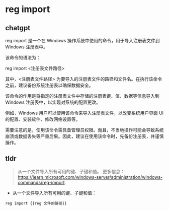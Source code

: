 # reg import 
## chatgpt 
reg import 是一个在 Windows 操作系统中使用的命令，用于导入注册表文件到 Windows 注册表中。

该命令的语法为：

reg import <注册表文件路径>

其中，<注册表文件路径> 为要导入的注册表文件的路径和文件名。在执行该命令之前，建议备份系统注册表以确保数据安全。

该命令的作用是将指定的注册表文件中存储的注册表键、值、数据等信息导入到 Windows 注册表中，以实现对系统的配置更改。

例如，Windows 用户可以使用该命令来导入注册表文件，以改变系统用户界面 UI 的配置、安装软件、修改网络设置等。

需要注意的是，使用该命令需具备管理员权限。而且，不当地操作可能会导致系统崩溃或数据丢失等严重后果。因此，建议在使用该命令时，先备份注册表，并谨慎操作。 

## tldr 
 
> 从一个文件导入所有可用的键、子键和值。
> 更多信息：<https://learn.microsoft.com/windows-server/administration/windows-commands/reg-import>.

- 从一个文件导入所有可用的键、子键和值：

`reg import {{reg 文件的路径}}`
